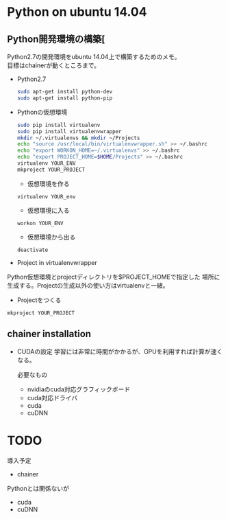 Python on ubuntu 14.04
===

## Python開発環境の構築[
Python2.7の開発環境をubuntu 14.04上で構築するためのメモ。  
目標はchainerが動くところまで。
- Python2.7  
  
  ```sh
  sudo apt-get install python-dev
  sudo apt-get install python-pip
  ```
- Pythonの仮想環境
  
  ```sh
  sudo pip install virtualenv
  sudo pip install virtualenvwrapper
  mkdir ~/.virtualenvs && mkdir ~/Projects
  echo "source /usr/local/bin/virtualenvwrapper.sh" >> ~/.bashrc
  echo "export WORKON_HOME=~/.virtualenvs" >> ~/.bashrc
  echo "export PROJECT_HOME=$HOME/Projects" >> ~/.bashrc
  virtualenv YOUR_ENV 
  mkproject YOUR_PROJECT
  ```
  - 仮想環境を作る  
  
  `virtualenv YOUR_env`
  
  - 仮想環境に入る  
  
  `workon YOUR_ENV`
  
  - 仮想環境から出る
  
  `deactivate`

- Project in virtualenvwrapper

Python仮想環境とprojectディレクトリを$PROJECT_HOMEで指定した
場所に生成する。Projectの生成以外の使い方はvirtualenvと一緒。

  - Projectをつくる
  
  `mkproject YOUR_PROJECT`
  
## chainer installation  

- CUDAの設定
  学習には非常に時間がかかるが、GPUを利用すれば計算が速くなる。
  
  必要なもの
  - nvidiaのcuda対応グラフィックボード  
  - cuda対応ドライバ  
  - cuda 
  - cuDNN
  



TODO
===

導入予定

- chainer  

Pythonとは関係ないが  

- cuda  
- cuDNN  





